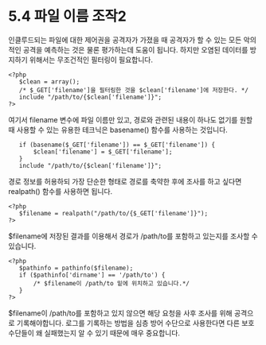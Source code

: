 # 5.4 파일 이름 조작2
 인클루드되는 파일에 대한 제어권을 공격자가 가졌을 때 공격자가 할 수 있는 모든 악의적인 공격을 예측하는 것은 물론 평가하는데 도움이 됩니다. 하지만 오염된 데이터를 방지하기 위해서는 무조건적인 필터링이 필요합니다.
 ```
 <?php
    $clean = array();
    /* $_GET['filename']을 필터링한 것을 $clean['filename']에 저장한다. */
    include "/path/to/{$clean['filename']}";
 ?>
 ```
 여기서 filename 변수에 파일 이름만 있고, 경로와 관련된 내용이 하나도 없기를 원할 때 사용할 수 있는 유용한 테크닉은 basename() 함수를 사용하는 것입니다.
 ```
    if (basename($_GET['filename']) == $_GET['filename']) {
        $clean['filename'] = $_GET['filename'];
    }
    include "/path/to/{$clean['filename']}";
 ```
 경로 정보를 허용하되 가장 단순한 형태로 경로를 축약한 후에 조사를 하고 싶다면 realpath() 함수를 사용하면 됩니다.
 ```
 <?php
    $filename = realpath("/path/to/{$_GET['filename']}");
 ?>
 ```
 $filename에 저장된 결과를 이용해서 경로가 /path/to를 포함하고 있는지를 조사할 수 있습니다.
 ```
<?php
    $pathinfo = pathinfo($filename);
    if ($pathinfo['dirname'] == '/path/to') {
        /* $filename이 /path/to 밑에 위치하고 있습니다.*/
    }
?>
 ```
 $filename이 /path/to를 포함하고 있지 않으면 해당 요청을 사후 조사를 위해 공격으로 기록해야합니다. 로그를 기록하는 방법을 심층 방어 수단으로 사용한다면 다른 보호 수단들이 왜 실패했는지 알 수 있기 때문에 매우 중요합니다.



